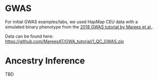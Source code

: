 # GWAS
For initial GWAS examples/labs, we used HapMap CEU data with a simulated binary phenotype from the [2018 GWAS tutorial by Marees et al.](https://www.ncbi.nlm.nih.gov/pmc/articles/PMC6001694/).

Data can be found here: https://github.com/MareesAT/GWA_tutorial/1_QC_GWAS.zip

# Ancestry Inference
TBD
